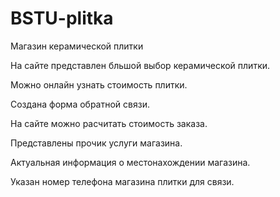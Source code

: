 # BSTU-plitka
Магазин керамической плитки 

На сайте представлен бльшой выбор керамической плитки.

Можно онлайн узнать стоимость плитки.

Создана форма обратной связи.

На сайте можно расчитать стоимость заказа.

Представлены прочик услуги магазина.

Актуальная информация о местонахождении магазина.

Указан номер телефона магазина плитки для связи.
